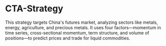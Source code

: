 # CTA-Strategy
This strategy targets China's futures market, analyzing sectors like metals, energy, agriculture, and precious metals. It uses four factors—momentum in time series, cross-sectional momentum, term structure, and volume of positions—to predict prices and trade for liquid commodities.

